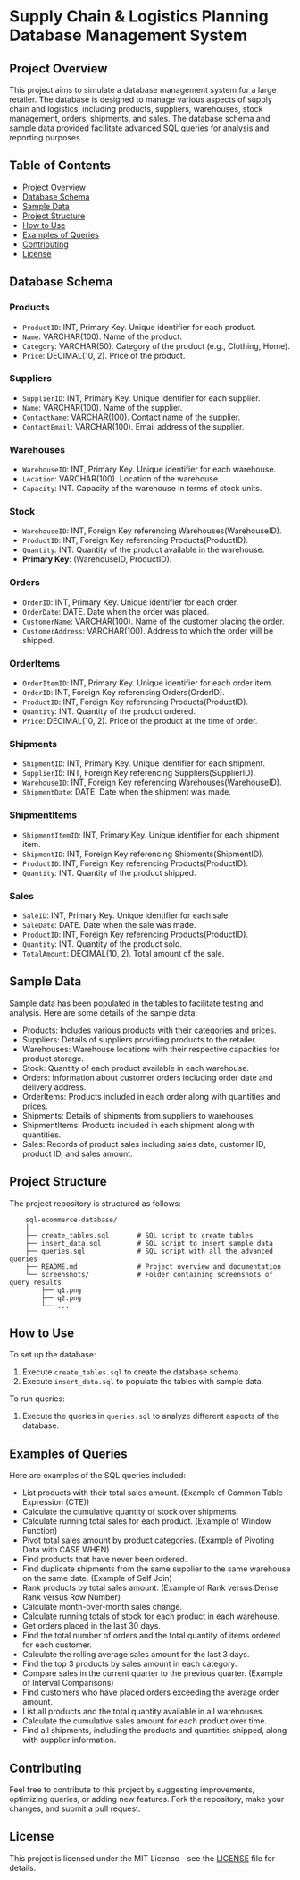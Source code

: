 # Supply Chain & Logistics Planning Database Management System

## Project Overview
This project aims to simulate a database management system for a large retailer. The database is designed to manage various aspects of supply chain and logistics, including products, suppliers, warehouses, stock management, orders, shipments, and sales. The database schema and sample data provided facilitate advanced SQL queries for analysis and reporting purposes.

## Table of Contents

- [Project Overview](#project-overview)
- [Database Schema](#database-schema)
- [Sample Data](#sample-data)
- [Project Structure](#project-structure)
- [How to Use](#how-to-use)
- [Examples of Queries](#examples-of-queries)
- [Contributing](#contributing)
- [License](#license)


## Database Schema

### Products
- `ProductID`: INT, Primary Key. Unique identifier for each product.
- `Name`: VARCHAR(100). Name of the product.
- `Category`: VARCHAR(50). Category of the product (e.g., Clothing, Home).
- `Price`: DECIMAL(10, 2). Price of the product.

### Suppliers
- `SupplierID`: INT, Primary Key. Unique identifier for each supplier.
- `Name`: VARCHAR(100). Name of the supplier.
- `ContactName`: VARCHAR(100). Contact name of the supplier.
- `ContactEmail`: VARCHAR(100). Email address of the supplier.

### Warehouses
- `WarehouseID`: INT, Primary Key. Unique identifier for each warehouse.
- `Location`: VARCHAR(100). Location of the warehouse.
- `Capacity`: INT. Capacity of the warehouse in terms of stock units.

### Stock
- `WarehouseID`: INT, Foreign Key referencing Warehouses(WarehouseID).
- `ProductID`: INT, Foreign Key referencing Products(ProductID).
- `Quantity`: INT. Quantity of the product available in the warehouse.
- **Primary Key**: (WarehouseID, ProductID).

### Orders
- `OrderID`: INT, Primary Key. Unique identifier for each order.
- `OrderDate`: DATE. Date when the order was placed.
- `CustomerName`: VARCHAR(100). Name of the customer placing the order.
- `CustomerAddress`: VARCHAR(100). Address to which the order will be shipped.

### OrderItems
- `OrderItemID`: INT, Primary Key. Unique identifier for each order item.
- `OrderID`: INT, Foreign Key referencing Orders(OrderID).
- `ProductID`: INT, Foreign Key referencing Products(ProductID).
- `Quantity`: INT. Quantity of the product ordered.
- `Price`: DECIMAL(10, 2). Price of the product at the time of order.

### Shipments
- `ShipmentID`: INT, Primary Key. Unique identifier for each shipment.
- `SupplierID`: INT, Foreign Key referencing Suppliers(SupplierID).
- `WarehouseID`: INT, Foreign Key referencing Warehouses(WarehouseID).
- `ShipmentDate`: DATE. Date when the shipment was made.

### ShipmentItems
- `ShipmentItemID`: INT, Primary Key. Unique identifier for each shipment item.
- `ShipmentID`: INT, Foreign Key referencing Shipments(ShipmentID).
- `ProductID`: INT, Foreign Key referencing Products(ProductID).
- `Quantity`: INT. Quantity of the product shipped.

### Sales
- `SaleID`: INT, Primary Key. Unique identifier for each sale.
- `SaleDate`: DATE. Date when the sale was made.
- `ProductID`: INT, Foreign Key referencing Products(ProductID).
- `Quantity`: INT. Quantity of the product sold.
- `TotalAmount`: DECIMAL(10, 2). Total amount of the sale.

## Sample Data

Sample data has been populated in the tables to facilitate testing and analysis. Here are some details of the sample data:
- Products: Includes various products with their categories and prices.
- Suppliers: Details of suppliers providing products to the retailer.
- Warehouses: Warehouse locations with their respective capacities for product storage.
- Stock: Quantity of each product available in each warehouse.
- Orders: Information about customer orders including order date and delivery address.
- OrderItems: Products included in each order along with quantities and prices.
- Shipments: Details of shipments from suppliers to warehouses.
- ShipmentItems: Products included in each shipment along with quantities.
- Sales: Records of product sales including sales date, customer ID, product ID, and sales amount.

## Project Structure

The project repository is structured as follows:
```
    sql-ecommerce-database/
    │
    ├── create_tables.sql       # SQL script to create tables
    ├── insert_data.sql         # SQL script to insert sample data
    ├── queries.sql             # SQL script with all the advanced queries
    ├── README.md               # Project overview and documentation
    └── screenshots/            # Folder containing screenshots of query results
        ├── q1.png
        ├── q2.png
        └── ...
```

## How to Use

To set up the database:

1. Execute `create_tables.sql` to create the database schema.
2. Execute `insert_data.sql` to populate the tables with sample data.

To run queries:

1. Execute the queries in `queries.sql` to analyze different aspects of the database.

## Examples of Queries

Here are examples of the SQL queries included:

- List products with their total sales amount. (Example of Common Table Expression (CTE))
- Calculate the cumulative quantity of stock over shipments.
- Calculate running total sales for each product. (Example of Window Function)
- Pivot total sales amount by product categories. (Example of Pivoting Data with CASE WHEN)
- Find products that have never been ordered.
- Find duplicate shipments from the same supplier to the same warehouse on the same date. (Example of Self Join)
- Rank products by total sales amount. (Example of Rank versus Dense Rank versus Row Number)
- Calculate month-over-month sales change.
- Calculate running totals of stock for each product in each warehouse.
- Get orders placed in the last 30 days.
- Find the total number of orders and the total quantity of items ordered for each customer.
- Calculate the rolling average sales amount for the last 3 days.
- Find the top 3 products by sales amount in each category.
- Compare sales in the current quarter to the previous quarter. (Example of Interval Comparisons)
- Find customers who have placed orders exceeding the average order amount.
- List all products and the total quantity available in all warehouses.
- Calculate the cumulative sales amount for each product over time.
- Find all shipments, including the products and quantities shipped, along with supplier information.

## Contributing

Feel free to contribute to this project by suggesting improvements, optimizing queries, or adding new features. Fork the repository, make your changes, and submit a pull request.

## License

This project is licensed under the MIT License - see the [LICENSE](https://github.com/Adhish78/sql-supplychain-database/blob/main/LICENSE) file for details.
